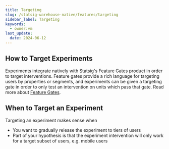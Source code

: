 ```yaml
---
title: Targeting
slug: /statsig-warehouse-native/features/targeting
sidebar_label: Targeting
keywords:
  - owner:vm
last_update:
  date: 2024-06-12
---
```


## How to Target Experiments

Experiments integrate natively with Statsig's Feature Gates product in order to target interventions. Feature gates provide a rich language for targeting users by properties or segments, and experiments can be given a targeting gate in order to only test an intervention on units which pass that gate. Read more about [Feature Gates](/feature-gates/overview).

## When to Target an Experiment

Targeting an experiment makes sense when

- You want to gradually release the experiment to tiers of users
- Part of your hypothesis is that the experiment intervention will only work for a target subset of users, e.g. mobile users
